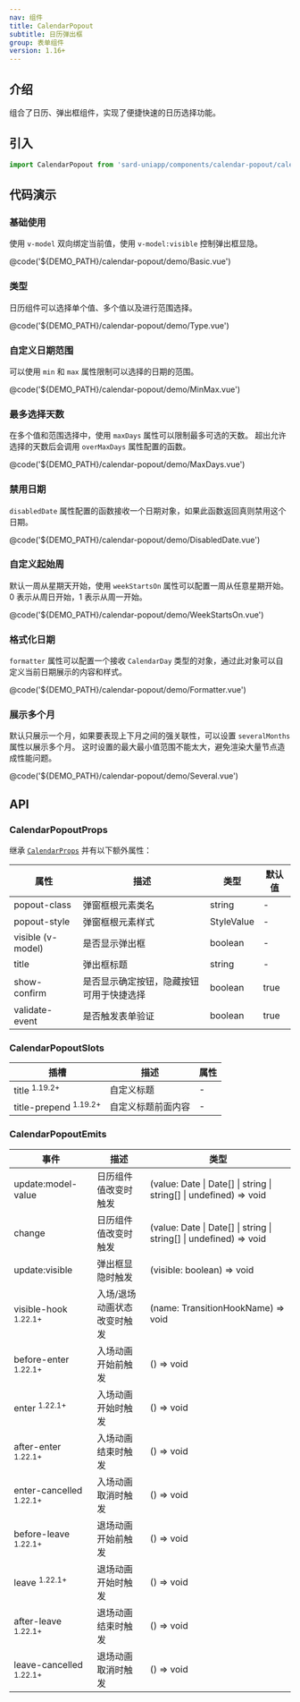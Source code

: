 ```yaml
---
nav: 组件
title: CalendarPopout
subtitle: 日历弹出框
group: 表单组件
version: 1.16+
---
```


## 介绍

组合了日历、弹出框组件，实现了便捷快速的日历选择功能。

## 引入

```ts
import CalendarPopout from 'sard-uniapp/components/calendar-popout/calendar-popout.vue'
```

## 代码演示

### 基础使用

使用 `v-model` 双向绑定当前值，使用 `v-model:visible` 控制弹出框显隐。

@code('${DEMO_PATH}/calendar-popout/demo/Basic.vue')

### 类型

日历组件可以选择单个值、多个值以及进行范围选择。

@code('${DEMO_PATH}/calendar-popout/demo/Type.vue')

### 自定义日期范围

可以使用 `min` 和 `max` 属性限制可以选择的日期的范围。

@code('${DEMO_PATH}/calendar-popout/demo/MinMax.vue')

### 最多选择天数

在多个值和范围选择中，使用 `maxDays` 属性可以限制最多可选的天数。
超出允许选择的天数后会调用 `overMaxDays` 属性配置的函数。

@code('${DEMO_PATH}/calendar-popout/demo/MaxDays.vue')

### 禁用日期

`disabledDate` 属性配置的函数接收一个日期对象，如果此函数返回真则禁用这个日期。

@code('${DEMO_PATH}/calendar-popout/demo/DisabledDate.vue')

### 自定义起始周

默认一周从星期天开始，使用 `weekStartsOn` 属性可以配置一周从任意星期开始。
0 表示从周日开始，1 表示从周一开始。

@code('${DEMO_PATH}/calendar-popout/demo/WeekStartsOn.vue')

### 格式化日期

`formatter` 属性可以配置一个接收 `CalendarDay` 类型的对象，通过此对象可以自定义当前日期展示的内容和样式。

@code('${DEMO_PATH}/calendar-popout/demo/Formatter.vue')

### 展示多个月

默认只展示一个月，如果要表现上下月之间的强关联性，可以设置 `severalMonths` 属性以展示多个月。
这时设置的最大最小值范围不能太大，避免渲染大量节点造成性能问题。

@code('${DEMO_PATH}/calendar-popout/demo/Several.vue')

## API

### CalendarPopoutProps

继承 [`CalendarProps`](./calendar#CalendarProps) 并有以下额外属性：

| 属性              | 描述                                     | 类型       | 默认值 |
| ----------------- | ---------------------------------------- | ---------- | ------ |
| popout-class      | 弹窗框根元素类名                         | string     | -      |
| popout-style      | 弹窗框根元素样式                         | StyleValue | -      |
| visible (v-model) | 是否显示弹出框                           | boolean    | -      |
| title             | 弹出框标题                               | string     | -      |
| show-confirm      | 是否显示确定按钮，隐藏按钮可用于快捷选择 | boolean    | true   |
| validate-event    | 是否触发表单验证                         | boolean    | true   |

### CalendarPopoutSlots

| 插槽                             | 描述               | 属性 |
| -------------------------------- | ------------------ | ---- |
| title <sup>1.19.2+</sup>         | 自定义标题         | -    |
| title-prepend <sup>1.19.2+</sup> | 自定义标题前面内容 | -    |

### CalendarPopoutEmits

| 事件                               | 描述                        | 类型                                                               |
| ---------------------------------- | --------------------------- | ------------------------------------------------------------------ |
| update:model-value                 | 日历组件值改变时触发        | (value: Date \| Date[] \| string \| string[] \| undefined) => void |
| change                             | 日历组件值改变时触发        | (value: Date \| Date[] \| string \| string[] \| undefined) => void |
| update:visible                     | 弹出框显隐时触发            | (visible: boolean) => void                                         |
| visible-hook <sup>1.22.1+</sup>    | 入场/退场动画状态改变时触发 | (name: TransitionHookName) => void                                 |
| before-enter <sup>1.22.1+</sup>    | 入场动画开始前触发          | () => void                                                         |
| enter <sup>1.22.1+</sup>           | 入场动画开始时触发          | () => void                                                         |
| after-enter <sup>1.22.1+</sup>     | 入场动画结束时触发          | () => void                                                         |
| enter-cancelled <sup>1.22.1+</sup> | 入场动画取消时触发          | () => void                                                         |
| before-leave <sup>1.22.1+</sup>    | 退场动画开始前触发          | () => void                                                         |
| leave <sup>1.22.1+</sup>           | 退场动画开始时触发          | () => void                                                         |
| after-leave <sup>1.22.1+</sup>     | 退场动画结束时触发          | () => void                                                         |
| leave-cancelled <sup>1.22.1+</sup> | 退场动画取消时触发          | () => void                                                         |
